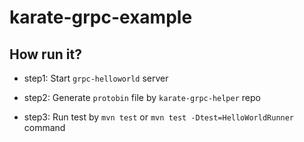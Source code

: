 # karate-grpc-example

## How run it?

- step1: Start `grpc-helloworld` server

- step2: Generate `protobin` file by `karate-grpc-helper` repo

- step3: Run test by `mvn test` or `mvn test -Dtest=HelloWorldRunner` command

